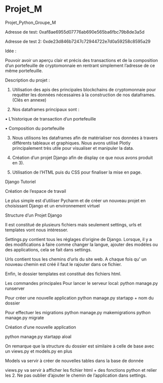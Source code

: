 # Projet_M
Projet_Python_Groupe_M

Adresse de test: 0xaf8ae6955d07776ab690e565ba6fbc79b8de3a5d

Adresse de test 2: 0xde23d846b7247c72944722e7d0a59258c8595a29

Idée :

Pouvoir avoir un aperçu clair et précis des transactions et 
de la composition d’un portefeuille de cryptomonnaie en rentrant simplement l’adresse de ce même portefeuille.

Description du projet :

1. Utilisation des apis des principales blockchains de cryptomonnaie pour requêter les données nécessaires à la construction de nos dataframes. (Clés en annexe)

2. Nos dataframes principaux sont :

• L’historique de transaction d’un portefeuille

• Composition du portefeuille

3. Nous utilisons les dataframes afin de matérialiser nos données à travers différents tableaux et graphiques.
Nous avons utilisé Plotly principalement très utile pour visualiser et manipuler la data.

4. Création d’un projet Django afin de display ce que nous avons produit en 3).

5. Utilisation de l’HTML puis du CSS pour finaliser la mise en page.

Django Tutoriel

Création de l’espace de travail
	
Le plus simple est d’utiliser Pycharm et de créer un nouveau projet en choisissant Django et un environnement virtuel



Structure d’un Projet Django



Il est constitué de plusieurs fichiers mais seulement settings, urls  et templates vont nous intéresser.

Settings.py contient tous les réglages d’origine de Django. Lorsque, il y a des modifications à faire comme changer la langue, ajouter des modèles ou des applications, cela se fait dans settings.

Urls contient tous les chemins d’urls du site web. A chaque fois qu' un nouveau chemin est créé il faut le rajouter dans ce fichier.

Enfin, le dossier templates est constitué des fichiers html.

Les commandes principales
Pour lancer le serveur local:
python manage.py runserver 

Pour créer une nouvelle application
	python manage.py startapp + nom  du dossier

Pour effectuer les migrations
	python manage.py makemigrations
	python manage.py migrate

Création d’une nouvelle application
	
python manage.py startapp aloal



On remarque que la structure du dossier est similaire à celle de base avec un views.py et models.py en plus

Models va servir à créer de nouvelles tables dans la base de donnée

views.py va servir à afficher les fichier html + des fonctions python et relier les 2.
Ne pas oublier d’ajouter le chemin de l’application dans settings.
